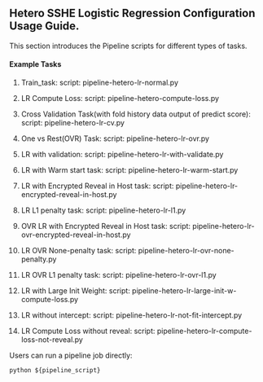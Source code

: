 ## Hetero SSHE Logistic Regression Configuration Usage Guide.

This section introduces the Pipeline scripts for different types of tasks.

#### Example Tasks

1. Train_task:
    script: pipeline-hetero-lr-normal.py

2. LR  Compute Loss:
    script: pipeline-hetero-compute-loss.py

3. Cross Validation Task(with fold history data output of predict score):
    script: pipeline-hetero-lr-cv.py

4. One vs Rest(OVR) Task:
    script: pipeline-hetero-lr-ovr.py

5. LR with validation:
    script: pipeline-hetero-lr-with-validate.py

6. LR with Warm start task:
    script: pipeline-hetero-lr-warm-start.py

7. LR with Encrypted Reveal in Host task:
    script: pipeline-hetero-lr-encrypted-reveal-in-host.py

8. LR L1 penalty task:
    script: pipeline-hetero-lr-l1.py

9. OVR LR with Encrypted Reveal in Host task:
    script: pipeline-hetero-lr-ovr-encrypted-reveal-in-host.py

10. LR OVR None-penalty task:
    script: pipeline-hetero-lr-ovr-none-penalty.py

11. LR OVR L1 penalty task:
    script: pipeline-hetero-lr-ovr-l1.py

12. LR with Large Init Weight:
    script: pipeline-hetero-lr-large-init-w-compute-loss.py

13. LR without intercept:
    script: pipeline-hetero-lr-not-fit-intercept.py

14. LR Compute Loss without reveal:
    script: pipeline-hetero-lr-compute-loss-not-reveal.py


Users can run a pipeline job directly:

    python ${pipeline_script}
